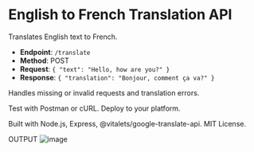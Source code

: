 # English to French Translation API

Translates English text to French.

- **Endpoint**: `/translate`
- **Method**: POST
- **Request**: `{ "text": "Hello, how are you?" }`
- **Response**: `{ "translation": "Bonjour, comment ça va?" }`

Handles missing or invalid requests and translation errors.

Test with Postman or cURL. Deploy to your platform.

Built with Node.js, Express, @vitalets/google-translate-api. MIT License.


OUTPUT
![image](https://github.com/sanjeevkumarray/-English_To_French_Translation/assets/53333326/9fb325b2-419d-498e-a3cf-4b07b5361522)

